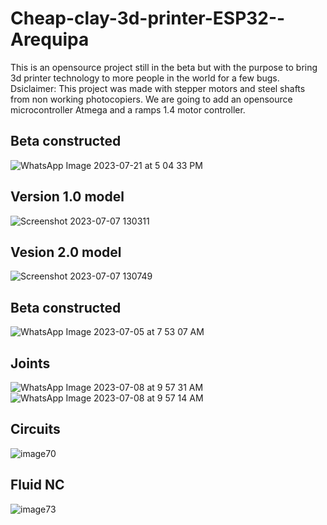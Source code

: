 # Cheap-clay-3d-printer-ESP32--Arequipa
This is an opensource project still in the beta but with the purpose to bring 3d printer technology to more people in the world for a few bugs.
Dsiclaimer: This project was made with stepper motors and steel shafts from non working photocopiers. We are going to add an opensource microcontroller Atmega 
and a ramps 1.4 motor controller.
## Beta constructed
![WhatsApp Image 2023-07-21 at 5 04 33 PM](https://github.com/CleisonManriqueAguirre/Cheap-clay-3d-printer---Arequipa/assets/36308238/77a1157d-65c0-4f1d-8e2e-902c35b005bf)
## Version 1.0 model
![Screenshot 2023-07-07 130311](https://github.com/CleisonManriqueAguirre/Cheap-clay-3d-printer---Arequipa/assets/36308238/29acb9a3-72d2-4965-b8a8-6305e12d6f9b)
## Vesion 2.0 model
![Screenshot 2023-07-07 130749](https://github.com/CleisonManriqueAguirre/Cheap-clay-3d-printer---Arequipa/assets/36308238/9d1f5048-3957-4d97-9c58-79d06eac8535)
## Beta constructed
![WhatsApp Image 2023-07-05 at 7 53 07 AM](https://github.com/CleisonManriqueAguirre/Cheap-clay-3d-printer---Arequipa/assets/36308238/b08ef346-31b3-43d2-90ce-b393d11e3bec)
## Joints
![WhatsApp Image 2023-07-08 at 9 57 31 AM](https://github.com/CleisonManriqueAguirre/Cheap-clay-3d-printer---Arequipa/assets/36308238/1574226f-e696-427e-8dbc-6ff9e3f4d9de)
![WhatsApp Image 2023-07-08 at 9 57 14 AM](https://github.com/CleisonManriqueAguirre/Cheap-clay-3d-printer---Arequipa/assets/36308238/3a42e233-8ad4-489b-80e3-3f1f9e9af0da)
## Circuits
![image70](https://github.com/CleisonManriqueAguirre/Cheap-clay-3d-printer---Arequipa/assets/36308238/d386750f-bf8c-4f66-bc41-fdcba4748eac)
## Fluid NC
![image73](https://github.com/CleisonManriqueAguirre/Cheap-clay-3d-printer---Arequipa/assets/36308238/ecb67158-577a-47c0-94ab-700f7470db74)

